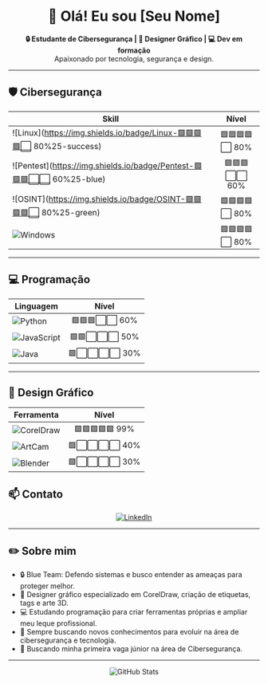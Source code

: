 <h1 align="center">👋 Olá! Eu sou [Seu Nome]</h1>

<p align="center">
  <b>🔒 Estudante de Cibersegurança | 🎨 Designer Gráfico | 💻 Dev em formação</b><br>
  Apaixonado por tecnologia, segurança e design.
</p>

---

## 🛡️ Cibersegurança

| Skill     | Nível |
|--------- |:----:|
| ![Linux](https://img.shields.io/badge/Linux-🟩🟩🟩🟩⬜️ 80%25-success) | 🟩🟩🟩🟩⬜️ 80% |
| ![Pentest](https://img.shields.io/badge/Pentest-🟩🟩🟩⬜️⬜️ 60%25-blue) | 🟩🟩🟩⬜️⬜️ 60% |
| ![OSINT](https://img.shields.io/badge/OSINT-🟩🟩🟩🟩⬜️ 80%25-green) | 🟩🟩🟩🟩⬜️ 80% |
| ![Windows](https://img.shields.io/badge/Windows-🟩🟩🟩🟩⬜️%2080%25-lightgrey) | 🟩🟩🟩🟩⬜️ 80% |
---

## 💻 Programação

| Linguagem       | Nível |
|---------------- |:----:|
| ![Python](https://img.shields.io/badge/Python-🟩🟩🟩⬜️⬜️%2060%25-yellow) | 🟩🟩🟩⬜️⬜️ 60% |
| ![JavaScript](https://img.shields.io/badge/JavaScript-🟩🟩⬜️⬜️⬜️%2050%25-yellowgreen) | 🟩🟩⬜️⬜️⬜️ 50% |
| ![Java](https://img.shields.io/badge/Java-🟩⬜️⬜️⬜️⬜️%2030%25-orange) | 🟩⬜️⬜️⬜️⬜️ 30% |

---

## 🎨 Design Gráfico

| Ferramenta       | Nível |
|----------------- |:----:|
| ![CorelDraw](https://img.shields.io/badge/CorelDraw-🟩🟩🟩🟩🟩%2099%25-brightgreen) | 🟩🟩🟩🟩🟩 99% |
| ![ArtCam](https://img.shields.io/badge/ArtCam-🟩⬜️⬜️⬜️⬜️%2040%25-blue) | 🟩⬜️⬜️⬜️⬜️ 40% |
| ![Blender](https://img.shields.io/badge/Blender-🟩⬜️⬜️⬜️⬜️%2030%25-orange) | 🟩⬜️⬜️⬜️⬜️ 30% |


## 📫 Contato

<p align="center">
  <a href="[https://www.linkedin.com/in/leosoaresjr/]" target="_blank">
    <img src="https://img.shields.io/badge/LinkedIn-🔗-blue?style=for-the-badge&logo=linkedin" alt="LinkedIn">
  </a>
</p>

---

## ✏️ Sobre mim
- 🔒 Blue Team: Defendo sistemas e busco entender as ameaças para proteger melhor.
- 🎨 Designer gráfico especializado em CorelDraw, criação de etiquetas, tags e arte 3D.
- 💻 Estudando programação para criar ferramentas próprias e ampliar meu leque profissional.
- 🚀 Sempre buscando novos conhecimentos para evoluir na área de cibersegurança e tecnologia.
- 🚀 Buscando minha primeira vaga júnior na área de Cibersegurança.
---

<p align="center">
  <img src="https://github-readme-stats.vercel.app/api?username=SEU_USUARIO_GITHUB&show_icons=true&theme=radical" alt="GitHub Stats"/>
</p>
